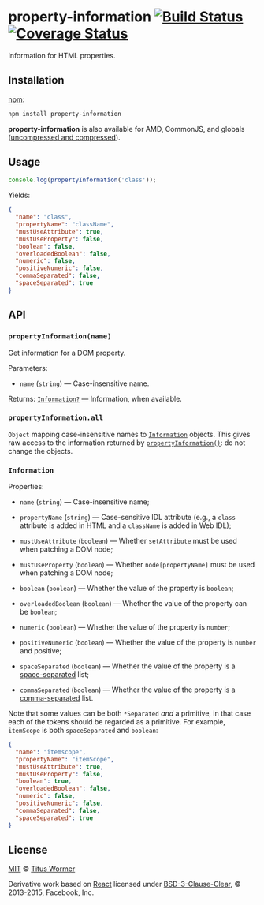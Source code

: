 # property-information [![Build Status][build-badge]][build-status] [![Coverage Status][coverage-badge]][coverage-status]

Information for HTML properties.

## Installation

[npm][]:

```bash
npm install property-information
```

**property-information** is also available for AMD, CommonJS, and
globals ([uncompressed and compressed][releases]).

## Usage

```js
console.log(propertyInformation('class'));
```

Yields:

```json
{
  "name": "class",
  "propertyName": "className",
  "mustUseAttribute": true,
  "mustUseProperty": false,
  "boolean": false,
  "overloadedBoolean": false,
  "numeric": false,
  "positiveNumeric": false,
  "commaSeparated": false,
  "spaceSeparated": true
}
```

## API

### `propertyInformation(name)`

Get information for a DOM property.

Parameters:

*   `name` (`string`) — Case-insensitive name.

Returns: [`Information?`][information] — Information, when available.

### `propertyInformation.all`

`Object` mapping case-insensitive names to [`Information`][information]
objects.  This gives raw access to the information returned by
[`propertyInformation()`][property-information]: do not change the
objects.

### `Information`

Properties:

*   `name` (`string`) — Case-insensitive name;

*   `propertyName` (`string`)
    — Case-sensitive IDL attribute (e.g., a `class` attribute is added in HTML
    and a `className` is added in Web IDL);

*   `mustUseAttribute` (`boolean`)
    — Whether `setAttribute` must be used when patching a DOM node;

*   `mustUseProperty` (`boolean`)
    — Whether `node[propertyName]` must be used when patching a DOM node;

*   `boolean` (`boolean`)
    — Whether the value of the property is `boolean`;

*   `overloadedBoolean` (`boolean`)
    — Whether the value of the property can be `boolean`;

*   `numeric` (`boolean`)
    — Whether the value of the property is `number`;

*   `positiveNumeric` (`boolean`)
    — Whether the value of the property is `number` and positive;

*   `spaceSeparated` (`boolean`)
    — Whether the value of the property is a [space-separated][] list;

*   `commaSeparated` (`boolean`)
    — Whether the value of the property is a [comma-separated][] list.

Note that some values can be both `*Separated` _and_ a primitive, in that case
each of the tokens should be regarded as a primitive.  For example, `itemScope`
is both `spaceSeparated` and `boolean`:

```json
{
  "name": "itemscope",
  "propertyName": "itemScope",
  "mustUseAttribute": true,
  "mustUseProperty": false,
  "boolean": true,
  "overloadedBoolean": false,
  "numeric": false,
  "positiveNumeric": false,
  "commaSeparated": false,
  "spaceSeparated": true
}
```

## License

[MIT][license] © [Titus Wormer][author]

Derivative work based on [React][source] licensed under
[BSD-3-Clause-Clear][source-license], © 2013-2015, Facebook, Inc.

[build-badge]: https://img.shields.io/travis/wooorm/property-information.svg?style=flat

[build-status]: https://travis-ci.org/wooorm/property-information

[coverage-badge]: https://img.shields.io/codecov/c/github/wooorm/property-information.svg

[coverage-status]: https://codecov.io/github/wooorm/property-information

[npm]: https://docs.npmjs.com/cli/install

[author]: http://wooorm.com

[releases]: https://github.com/wooorm/property-information/releases

[license]: LICENSE

[source]: https://github.com/facebook/react/blob/f445dd9/src/renderers/dom/shared/HTMLDOMPropertyConfig.js

[source-license]: https://github.com/facebook/react/blob/88cdc27/LICENSE

[space-separated]: https://html.spec.whatwg.org/#space-separated-tokens

[comma-separated]: https://html.spec.whatwg.org/#comma-separated-tokens

[information]: #information

[property-information]: #propertyinformationname
